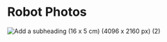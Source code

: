 # Robot Photos
![Add a subheading (16 x 5 cm) (4096 x 2160 px) (2)](https://github.com/user-attachments/assets/ecb0e35e-a45b-42ac-ac8c-f298844d3465)
